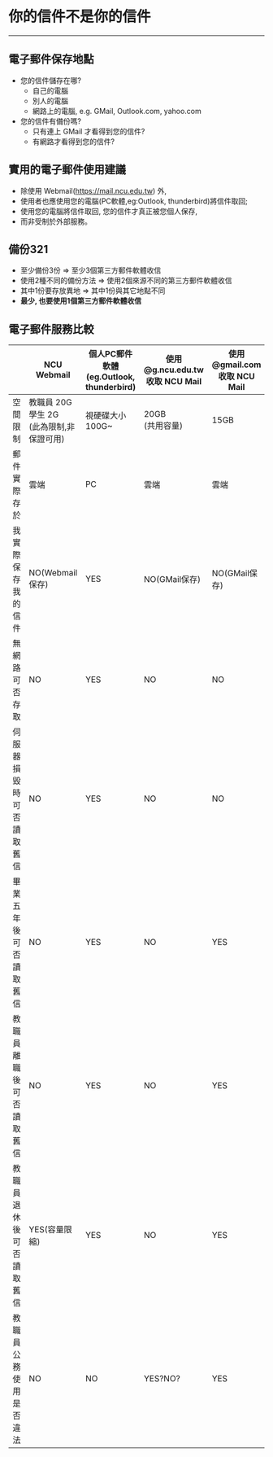 # 你的信件不是你的信件
---

## 電子郵件保存地點
- 您的信件儲存在哪?
    - 自己的電腦
    - 別人的電腦
    - 網路上的電腦, e.g. GMail, Outlook.com, yahoo.com
- 您的信件有備份嗎?
    - 只有連上 GMail 才看得到您的信件?
    - 有網路才看得到您的信件?

## 實用的電子郵件使用建議
- 除使用 Webmail(https://mail.ncu.edu.tw) 外,
- 使用者也應使用您的電腦(PC軟體,eg:Outlook, thunderbird)將信件取回;
- 使用您的電腦將信件取回, 您的信件才真正被您個人保存,
- 而非受制於外部服務。

## 備份321
- 至少備份3份 => 至少3個第三方郵件軟體收信
- 使用2種不同的備份方法 => 使用2個來源不同的第三方郵件軟體收信
- 其中1份要存放異地 => 其中1份與其它地點不同
- **最少, 也要使用1個第三方郵件軟體收信**

## 電子郵件服務比較
|        | NCU Webmail | 個人PC郵件軟體<br>(eg.Outlook, thunderbird) | 使用 @g.ncu.edu.tw 收取 NCU Mail | 使用 @gmail.com 收取 NCU Mail |
|  ----  | ----  | ---- |  ----  | ----  | 
|空間限制 | 教職員 20G<br>學生 2G<br>(此為限制,非保證可用) | 視硬碟大小<br>100G~ | 20GB<br>(共用容量) | 15GB |
|郵件實際存於| 雲端 | PC | 雲端 | 雲端 |
|我實際保存我的信件| NO(Webmail保存) | YES | NO(GMail保存) | NO(GMail保存) |
|無網路可否存取| NO | YES | NO | NO |
|伺服器損毀時可否讀取舊信| NO | YES | NO | NO |
|畢業五年後可否讀取舊信| NO | YES | NO | YES |
|教職員離職後可否讀取舊信| NO | YES | NO | YES |
|教職員退休後可否讀取舊信| YES(容量限縮) | YES | NO | YES |
|教職員公務使用是否違法| NO | NO | YES?NO? | YES |